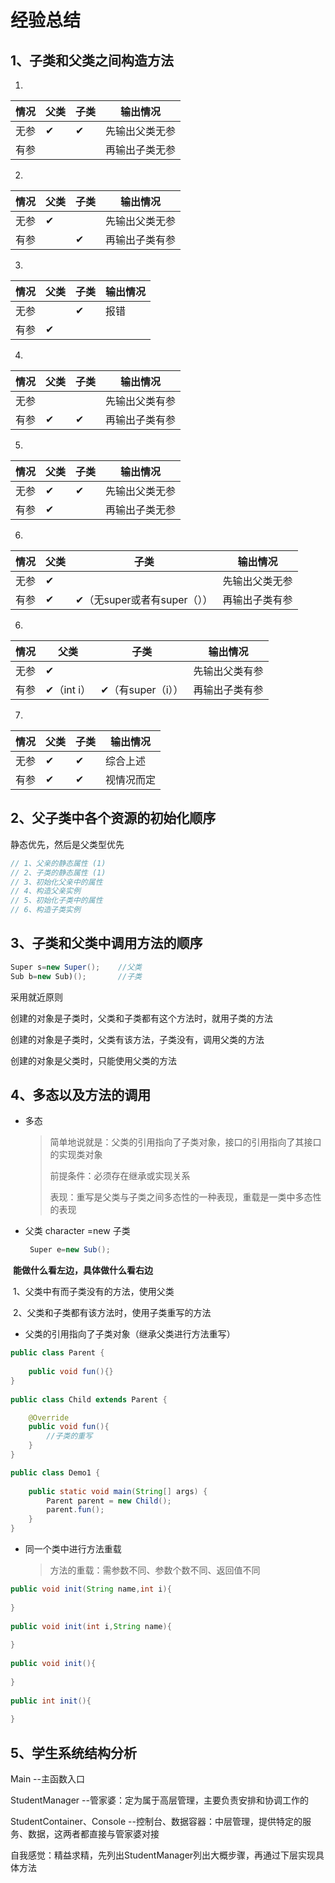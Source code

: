 # 经验总结

## 1、子类和父类之间构造方法

1.

| 情况 | 父类 | 子类 | 输出情况       |
| ---- | ---- | ---- | -------------- |
| 无参 | ✔    | ✔    | 先输出父类无参 |
| 有参 |      |      | 再输出子类无参 |

2.

| 情况 | 父类 | 子类 | 输出情况       |
| ---- | ---- | ---- | -------------- |
| 无参 | ✔    |      | 先输出父类无参 |
| 有参 |      | ✔    | 再输出子类有参 |

3.

| 情况 | 父类 | 子类 | 输出情况 |
| ---- | ---- | ---- | -------- |
| 无参 |      | ✔    | 报错     |
| 有参 | ✔    |      |          |

4.

| 情况 | 父类 | 子类 | 输出情况       |
| ---- | ---- | ---- | -------------- |
| 无参 |      |      | 先输出父类有参 |
| 有参 | ✔    | ✔    | 再输出子类有参 |

5.

| 情况 | 父类 | 子类 | 输出情况       |
| ---- | ---- | ---- | -------------- |
| 无参 | ✔    | ✔    | 先输出父类无参 |
| 有参 | ✔    |      | 再输出子类无参 |

6.

| 情况 | 父类 | 子类                        | 输出情况       |
| ---- | ---- | --------------------------- | -------------- |
| 无参 | ✔    |                             | 先输出父类无参 |
| 有参 | ✔    | ✔（无super或者有super（）） | 再输出子类有参 |

6.

| 情况 | 父类       | 子类              | 输出情况       |
| ---- | ---------- | ----------------- | -------------- |
| 无参 | ✔          |                   | 先输出父类有参 |
| 有参 | ✔（int i） | ✔（有super（i）） | 再输出子类有参 |

7.

| 情况 | 父类 | 子类 | 输出情况   |
| ---- | ---- | ---- | ---------- |
| 无参 | ✔    | ✔    | 综合上述   |
| 有参 | ✔    | ✔    | 视情况而定 |



## 2、父子类中各个资源的初始化顺序 

 静态优先，然后是父类型优先

```java
// 1、父亲的静态属性 (1)
// 2、子类的静态属性 (1)
// 3、初始化父亲中的属性
// 4、构造父亲实例
// 5、初始化子类中的属性
// 6、构造子类实例
```


## 3、子类和父类中调用方法的顺序

```java
Super s=new Super();	//父类
Sub b=new Sub)();		//子类
```

采用就近原则

创建的对象是子类时，父类和子类都有这个方法时，就用子类的方法

创建的对象是子类时，父类有该方法，子类没有，调用父类的方法

创建的对象是父类时，只能使用父类的方法



## 4、多态以及方法的调用

- 多态

  > 简单地说就是：父类的引用指向了子类对象，接口的引用指向了其接口的实现类对象
  >
  > 前提条件：必须存在继承或实现关系
  >
  > 表现：重写是父类与子类之间多态性的一种表现，重载是一类中多态性的表现



- 父类  character =new 子类

  ~~~java
   Super e=new Sub();
  ~~~

​	**能做什么看左边，具体做什么看右边**

​	1、父类中有而子类没有的方法，使用父类

​	2、父类和子类都有该方法时，使用子类重写的方法



- 父类的引用指向了子类对象（继承父类进行方法重写）

~~~java
public class Parent {
 
    public void fun(){}
}
 
public class Child extends Parent {

    @Override
    public void fun(){
        //子类的重写
    }
}

public class Demo1 {
	
	public static void main(String[] args) {
		Parent parent = new Child();
		parent.fun();
	}
}
~~~

- 同一个类中进行方法重载

  > 方法的重载：需参数不同、参数个数不同、返回值不同

~~~java
public void init(String name,int i){
        
}
    
public void init(int i,String name){
        
}
    
public void init(){
        
}
    
public int init(){
        
}
~~~



## 5、学生系统结构分析

Main	--主函数入口

StudentManager	--管家婆：定为属于高层管理，主要负责安排和协调工作的

StudentContainer、Console	--控制台、数据容器：中层管理，提供特定的服务、数据，这两者都直接与管家婆对接

自我感觉：精益求精，先列出StudentManager列出大概步骤，再通过下层实现具体方法







